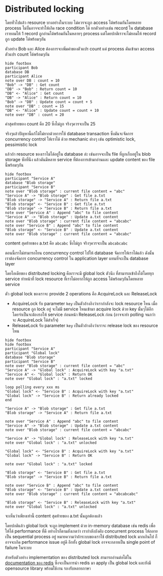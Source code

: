 # Distributed locking

โดยทั่วไปแล้ว resource บางอย่างในระบบ ไม่ควรจะถูก access ได้พร้อมกันโดยหลาย process ไม่งั้นอาจจะทำให้เกิด race condition ได้
ยกตัวอย่างเช่น record ใน database เรายอมให้ 1 record ถูกอ่านได้พร้อมกันในหลายๆ process แต่โดยปกติเราจะไม่ยอมให้ record ถูก update ได้พร้อมๆกัน

ตัวอย่าง Bob และ Alice ต้องการจะเพิ่มค่าของตัวแปร count แต่ process ดันเข้ามา access ตัวแปร count ได้พร้อมๆกัน

```plantuml
hide footbox
participant Bob
database DB
participant Alice
note over DB : count = 10
"Bob" -> "DB" : Get count
"DB" -> "Bob" : Return count = 10
"DB" <- "Alice" : Get count
"DB" -> "Alice" : Return count = 10
"Bob" -> "DB" : Update count = count + 5
note over "DB" : count = 15
"DB" <- "Alice" : Update count = count + 10
note over "DB" : count = 20
```

ค่าสุดท้ายของ count คือ 20 ซึ่งไม่ถูก จริงๆควรจะเป็น 25

จริงๆแล้วปัญหานี้แก้ได้ไม่ยากด้วยการใช้ database transaction ซึ่งมันจะจัดการ concurrency control ให้เราได้ ด้วย mechanic ต่างๆ เช่น optimistic lock, pessimistic lock

แล้วถ้า resource ของเราไม่ได้อยู่ใน database ล่ะ เช่นอาจจะเป็น file ที่ถูกเก็บอยู่ใน blob storage ซักที่นึง แล้วดันมีหลาย service ที่ต้องการเข้ามาอ่านและ update content ของ file นี้พร้อมๆกัน

```plantuml
hide footbox
participant "Service A"
database "Blob storage"
participant "Service B"
note over "Blob storage" : current file content = "abc"
"Service A" -> "Blob storage" : Get file a.txt
"Blob storage" -> "Service A" : Return file a.txt
"Blob storage" <- "Service B" : Get file a.txt
"Blob storage" -> "Service B" : Return file a.txt
note over "Service A" : Append "abc" to file content
"Service A" -> "Blob storage" : Update a.txt content
note over "Blob storage" : current file content = "abcabc"
note over "Service B" : Append "abc" to file content
"Blob storage" <- "Service B" : Update a.txt content
note over "Blob storage" : current file content = "abcabc"
```

content สุดท้ายของ a.txt คือ `abcabc` ซึ่งไม่ถูก จริงๆควรจะเป็น `abcabcabc`

ตอนนี้เราไม่สามารถโยน concurrency control ไปให้ database จัดการให้เราได้แล้ว ดังนั้นเราต้องจัดการ concurrency control ใน application layer แทนที่จะเป็น database layer

โดยไอเดียของ distributed locking คือเราจะมี global lock ตัวนึง ที่สามารถเข้าถึงได้โดยทุก service ทำหน้าที่ lock resource ที่เราไม่อยากให้ถูก access ได้พร้อมๆกันโดยหลาย service

ตัว global lock ของเราจะ provide 2 operations คือ AcquireLock และ ReleaseLock

- AcquireLock รับ parameter `key` เป็นตัวอ้างอิงว่าเรากำลังจะ lock resource ไหน เมื่อ resource ถูก lock อยู่ จะไม่มี service ไหนเข้ามา acquire lock ด้วย key นั้นๆได้อีก 
โดยจำเป็นจะต้องรอให้ service ก่อนหน้า ReleaseLock ก่อน (อาจจะทำ polling จนกว่าจะ AcquireLock ได้สำเร็จ)
- ReleaseLock รับ parameter `key` เป็นตัวอ้างอิงว่าเราจะ release lock ของ resource ไหน

```plantuml
hide footbox
hide footbox
participant "Service A"
participant "Global lock"
database "Blob storage"
participant "Service B"
note over "Blob storage" : current file content = "abc"
"Service A" -> "Global lock" : AcquireLock with key "a.txt"
"Service A" <- "Global lock" : Return OK
note over "Global lock" : "a.txt" locked

loop polling every xxx ms
"Global lock" <- "Service B" : AcquireLock with key "a.txt"
"Global lock" -> "Service B" : Return already locked
end

"Service A" -> "Blob storage" : Get file a.txt
"Blob storage" -> "Service A" : Return file a.txt

note over "Service A" : Append "abc" to file content
"Service A" -> "Blob storage" : Update a.txt content
note over "Blob storage" : current file content = "abcabc"

"Service A" -> "Global lock" : ReleaseLock with key "a.txt"
note over "Global lock" : "a.txt" unlocked

"Global lock" <- "Service B" : AcquireLock with key "a.txt"
"Global lock" -> "Service B" : Return OK

note over "Global lock" : "a.txt" locked

"Blob storage" <- "Service B" : Get file a.txt
"Blob storage" -> "Service B" : Return file a.txt

note over "Service B" : Append "abc" to file content
"Blob storage" <- "Service B" : Update a.txt content
note over "Blob storage" : current file content = "abcabcabc"

"Blob storage" <- "Service B" : ReleaseLock with key "a.txt"
note over "Global lock" : "a.txt" unlocked
```

จะเห็นว่าเพียงเท่านี้ content สุดท้ายของ a.txt นั้นถูกต้องแล้ว

โดยปกติแล้ว global lock จะถูก implement ด้วย in-memory database เช่น redis เพื่อให้ได้ performance ที่ดี
อย่างไรก็ตามสังเกตว่า เรากำลังบังคับ concurrent process ให้กลายเป็น sequential process อยู่ หมายความว่าถ้าระบบของเราใช้ distributed lock มากเกินไป
ก็อาจจะเกิด performance issue อยู่ดี อีกทั้ง global lock อาจจะกลายเป็น single point of failure ในระบบ

สำหรับตัวอย่าง implementation ของ distributed lock สามารถอ่านต่อได้ใน [documentation ของ redis](https://redis.io/docs/manual/patterns/distributed-locks/)
ซึ่งจะเป็นการนำ redis มา apply เป็น global lock และยังมี opensource library พร้อมใช้งาน รองรับหลายภาษา
